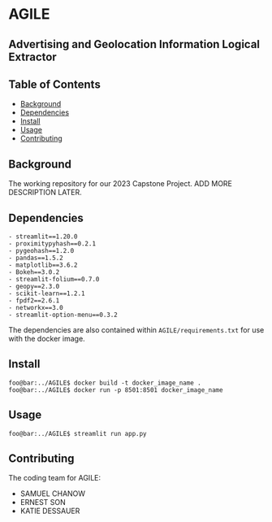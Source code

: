 # AGILE
## Advertising and Geolocation Information Logical Extractor

## Table of Contents

- [Background](#background)
- [Dependencies](#dependencies)
- [Install](#install)
- [Usage](#usage)
- [Contributing](#contributing)

## Background

The working repository for our 2023 Capstone Project. ADD MORE DESCRIPTION LATER.

## Dependencies

```
- streamlit==1.20.0
- proximitypyhash==0.2.1
- pygeohash==1.2.0
- pandas==1.5.2
- matplotlib==3.6.2
- Bokeh==3.0.2
- streamlit-folium==0.7.0
- geopy==2.3.0
- scikit-learn==1.2.1
- fpdf2==2.6.1
- networkx==3.0
- streamlit-option-menu==0.3.2
```
The dependencies are also contained within `AGILE/requirements.txt` for use with the docker image.

## Install

```
foo@bar:../AGILE$ docker build -t docker_image_name .
foo@bar:../AGILE$ docker run -p 8501:8501 docker_image_name
```

## Usage

```
foo@bar:../AGILE$ streamlit run app.py
```

## Contributing

The coding team for AGILE:

- SAMUEL CHANOW
- ERNEST SON
- KATIE DESSAUER
